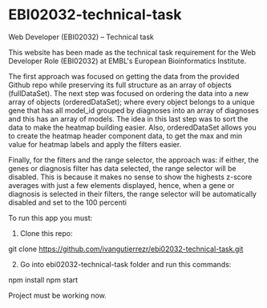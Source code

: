 # EBI02032-technical-task
Web Developer (EBI02032) – Technical task

This website has been made as the technical task requirement for the Web Developer Role (EBI02032) at EMBL's European Bioinformatics Institute.

The first approach was focused on getting the data from the provided Github repo while preserving its full structure as an array of objects (fullDataSet). The next step was focused on ordering the data into a new array of objects (orderedDataSet); where every object belongs to a unique gene that has all model_id grouped by diagnoses into an array of diagnoses and this has an array of models. The idea in this last step was to sort the data to make the heatmap building easier. Also, orderedDataSet allows you to create the heatmap header component data, to get the max and min value for heatmap labels and apply the filters easier.

Finally, for the filters and the range selector, the approach was: if either, the genes or diagnosis filter has data selected, the range selector will be disabled. This is because it makes no sense to show the highests z-score averages with just a few elements displayed, hence, when a gene or diagnosis is selected in their filters, the range selector will be automatically disabled and set to the 100 percenti

To run this app you must:

1. Clone this repo: 

git clone https://github.com/ivangutierrezr/ebi02032-technical-task.git

2. Go into ebi02032-technical-task folder and run this commands:

npm install
npm start

Project must be working now.
